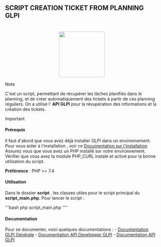 ## SCRIPT CREATION TICKET FROM PLANNING GLPI

<h1 align="center"></h1>
<div align="center"> 
    <img src="https://www.google.com/url?sa=i&url=https%3A%2F%2Fglpi-project.org%2Ffr%2F&psig=AOvVaw1R23cL02_969Lu4wSiBclb&ust=1727269983952000&source=images&cd=vfe&opi=89978449&ved=0CBEQjRxqFwoTCIj8-p_U24gDFQAAAAAdAAAAABAE" width="150px"/>
</div>

> [!NOTE]
> C'est un script, permettant de récupérer les tâches planifiés dans le planning, et de créer automatiquement des tickets à partir de ces planning réguliers. On a utilisé l' **API GLPI** pour la révupération des informations et la création des tickets.


> [!IMPORTANT]
> #### Prérequis
> Il faut d'abord que vous avez déjà installer GLPI dans un environnement. Pour vous aider à l'installation , voir ce [Documentation sur l'installation](https://glpi-install.readthedocs.io/fr/latest/install/index.html)
> Assurez vous que vous avez un PHP installé sur votre environnement. Vérifier que vous avez la module PHP_CURL instalé et activé pour la bonne utilisation du script.

**Préférence** : PHP >= 7.4

#### Utilisation

Dans le dossier **script** , les classes utiles pour le script principal du **script_main.php**. Pour lancer le script :

'''bash
php script_main.php
''''       

#### Documentation

Pour se documenter, voici quelques documentations :
    - [Documentation GLPI Générale](https://glpi-project.org/documentation/)
    - [Documentation API Developper GLPI](https://glpi-developer-documentation.readthedocs.io/en/master/devapi/index.html)
    - [Documentation API GLPI](https://glpi-user-documentation.readthedocs.io/fr/latest/modules/configuration/general/api.html)
